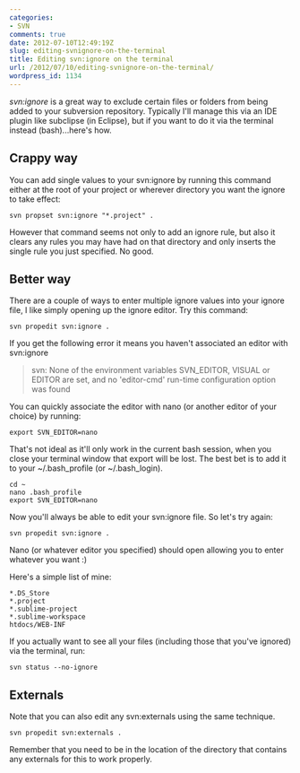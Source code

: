 ```yaml
---
categories:
- SVN
comments: true
date: 2012-07-10T12:49:19Z
slug: editing-svnignore-on-the-terminal
title: Editing svn:ignore on the terminal
url: /2012/07/10/editing-svnignore-on-the-terminal/
wordpress_id: 1134
---
```


_svn:ignore_ is a great way to exclude certain files or folders from being added to your subversion repository. Typically I'll manage this via an IDE plugin like subclipse (in Eclipse), but if you want to do it via the terminal instead (bash)...here's how.


## Crappy way


You can add single values to your svn:ignore by running this command either at the root of your project or wherever directory you want the ignore to take effect:

	svn propset svn:ignore "*.project" .
	
However that command seems not only to add an ignore rule, but also it clears any rules you may have had on that directory and only inserts the single rule you just specified. No good.


## Better way


There are a couple of ways to enter multiple ignore values into your ignore file, I like simply opening up the ignore editor. Try this command:

	svn propedit svn:ignore .
	
If you get the following error it means you haven't associated an editor with svn:ignore

> svn: None of the environment variables SVN_EDITOR, VISUAL or EDITOR are set, and no 'editor-cmd' run-time configuration option was found

You can quickly associate the editor with nano (or another editor of your choice) by running:

	export SVN_EDITOR=nano
	
That's not ideal as it'll only work in the current bash session, when you close your terminal window that export will be lost. The best bet is to add it to your ~/.bash_profile (or ~/.bash_login).

```
cd ~
nano .bash_profile
export SVN_EDITOR=nano
```

Now you'll always be able to edit your svn:ignore file. So let's try again:

	svn propedit svn:ignore .
	
Nano (or whatever editor you specified) should open allowing you to enter whatever you want :)

Here's a simple list of mine:

	*.DS_Store  
	*.project  
	*.sublime-project  
	*.sublime-workspace  
	htdocs/WEB-INF

If you actually want to see all your files (including those that you've ignored) via the terminal, run:

	svn status --no-ignore

## Externals

Note that you can also edit any svn:externals using the same technique.

	svn propedit svn:externals .

Remember that you need to be in the location of the directory that contains any externals for this to work properly.
